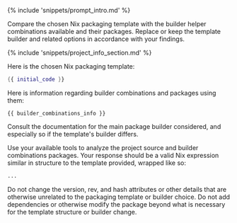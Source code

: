 {% include 'snippets/prompt_intro.md' %}

Compare the chosen Nix packaging template with the builder helper combinations available and their packages.
Replace or keep the template builder and related options in accordance with your findings.

{% include 'snippets/project_info_section.md' %}

Here is the chosen Nix packaging template:
```nix
{{ initial_code }}
```

Here is information regarding builder combinations and packages using them:
```text
{{ builder_combinations_info }}
```

Consult the documentation for the main package builder considered, and especially so if the template's builder differs.

Use your available tools to analyze the project source and builder combinations packages.
Your response should be a valid Nix expression similar in structure to the template provided, wrapped like so:
```nix
...
```
Do not change the version, rev, and hash attributes or other details that are otherwise unrelated to the packaging template or builder choice.
Do not add dependencies or otherwise modify the package beyond what is necessary for the template structure or builder change.
